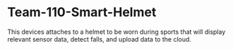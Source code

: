 # Team-110-Smart-Helmet
This devices attaches to a helmet to be worn during sports that will display relevant sensor data, detect falls, and upload data to the cloud.
